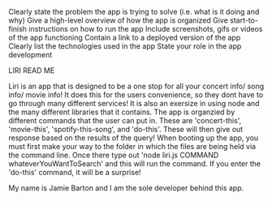 Clearly state the problem the app is trying to solve (i.e. what is it doing and why)
Give a high-level overview of how the app is organized
Give start-to-finish instructions on how to run the app
Include screenshots, gifs or videos of the app functioning
Contain a link to a deployed version of the app
Clearly list the technologies used in the app
State your role in the app development


LIRI READ ME


Liri is an app that is designed to be a one stop for all your concert info/ song info/ movie info!  It does this for the users convenience, so they dont have to go through many different services!  It is also an exersize in using node and the many different libraries that it contains.
The app is organzied by different commands that the user can put in.  These are 'concert-this', 'movie-this', 'spotify-this-song', and 'do-this'. These will then give out response based on the results of the query!
When booting up the app, you must first make your way to the folder in which the files are being held via the command line.  Once there type out 'node liri.js COMMAND whateverYouWantToSearch' and this will run the command.  If you enter the 'do-this' command, it will be a surprise!

My name is Jamie Barton and I am the sole developer behind this app.  
